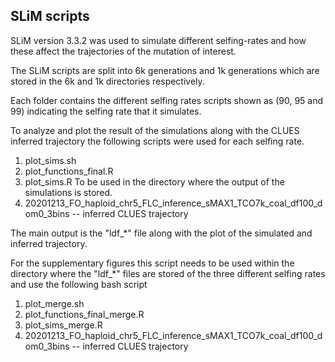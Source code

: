 ## SLiM scripts

SLiM version 3.3.2 was used to simulate different selfing-rates and how these affect the trajectories of the mutation of interest.

The SLiM scripts are split into 6k generations and 1k generations which are stored in the 6k and 1k directories respectively.

Each folder contains the different selfing rates scripts shown as (90, 95 and 99) indicating the selfing rate that it simulates.

To analyze and plot the result of the simulations along with the CLUES inferred trajectory the following scripts were used for each selfing rate.

1. plot_sims.sh
2. plot_functions_final.R
3. plot_sims.R To be used in the directory where the output of the simulations is stored. 
4. 20201213_FO_haploid_chr5_FLC_inference_sMAX1_TCO7k_coal_df100_dom0_3bins -- inferred CLUES trajectory

The main output is the "ldf_*" file along with the plot of the simulated and inferred trajectory. 


For the supplementary figures this script needs to be used within the directory where the  "ldf_*" files are stored of the three different selfing rates and use the following bash script

1. plot_merge.sh
1. plot_functions_final_merge.R
2. plot_sims_merge.R
3. 20201213_FO_haploid_chr5_FLC_inference_sMAX1_TCO7k_coal_df100_dom0_3bins -- inferred CLUES trajectory 